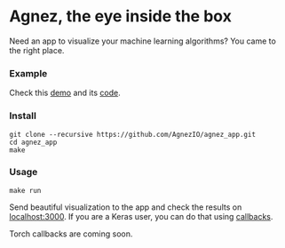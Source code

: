 # Agnez, the eye inside the box

Need an app to visualize your machine learning algorithms? You came to the
right place.

### Example
Check this [demo](http://agnez.herokuapp.com) and its [code](https://github.com/AgnezIO/agnez/blob/master/examples/DRAW_agnez.ipynb). 

### Install
```shell
git clone --recursive https://github.com/AgnezIO/agnez_app.git
cd agnez_app
make
```

### Usage
```shell
make run
```
Send beautiful visualization to the app and check the results on
[localhost:3000](http://localhost:3000). If you are a Keras user, you can do
that using [callbacks](https://github.com/AgnezIO/agnez_app.git).

Torch callbacks are coming soon.
